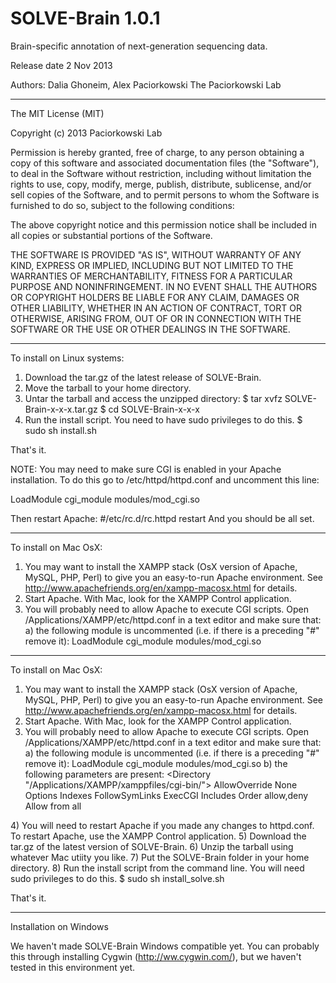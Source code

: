 SOLVE-Brain 1.0.1
===========

Brain-specific annotation of next-generation sequencing data. 

Release date 2 Nov 2013

Authors: Dalia Ghoneim, Alex Paciorkowski
The Paciorkowski Lab

*****
The MIT License (MIT)

Copyright (c) 2013 Paciorkowski Lab

Permission is hereby granted, free of charge, to any person obtaining a copy of
this software and associated documentation files (the "Software"), to deal in
the Software without restriction, including without limitation the rights to
use, copy, modify, merge, publish, distribute, sublicense, and/or sell copies of
the Software, and to permit persons to whom the Software is furnished to do so,
subject to the following conditions:

The above copyright notice and this permission notice shall be included in all
copies or substantial portions of the Software.

THE SOFTWARE IS PROVIDED "AS IS", WITHOUT WARRANTY OF ANY KIND, EXPRESS OR
IMPLIED, INCLUDING BUT NOT LIMITED TO THE WARRANTIES OF MERCHANTABILITY, FITNESS
FOR A PARTICULAR PURPOSE AND NONINFRINGEMENT. IN NO EVENT SHALL THE AUTHORS OR
COPYRIGHT HOLDERS BE LIABLE FOR ANY CLAIM, DAMAGES OR OTHER LIABILITY, WHETHER
IN AN ACTION OF CONTRACT, TORT OR OTHERWISE, ARISING FROM, OUT OF OR IN
CONNECTION WITH THE SOFTWARE OR THE USE OR OTHER DEALINGS IN THE SOFTWARE.
*****
To install on Linux systems:

1) Download the tar.gz of the latest release of SOLVE-Brain.
2) Move the tarball to your home directory.
3) Untar the tarball and access the unzipped directory:
$ tar xvfz SOLVE-Brain-x-x-x.tar.gz
$ cd SOLVE-Brain-x-x-x
4) Run the install script. You need to have sudo privileges to do this.
$ sudo sh install.sh

That's it.

NOTE: You may need to make sure CGI is enabled in your Apache installation. To do this go to /etc/httpd/httpd.conf and uncomment this line:

LoadModule cgi_module modules/mod_cgi.so

Then restart Apache:
#/etc/rc.d/rc.httpd restart
And you should be all set. 

*****
To install on Mac OsX:
1) You may want to install the XAMPP stack (OsX version of Apache, MySQL, PHP, Perl) to give you an easy-to-run Apache environment. See http://www.apachefriends.org/en/xampp-macosx.html for details.
2) Start Apache. With Mac, look for the XAMPP Control application.
3) You will probably need to allow Apache to execute CGI scripts. Open /Applications/XAMPP/etc/httpd.conf in a text editor and make sure that:
  a) the following module is uncommented (i.e. if there is a preceding "#" remove it):
  LoadModule cgi_module modules/mod_cgi.so
*****
To install on Mac OsX:
1) You may want to install the XAMPP stack (OsX version of Apache, MySQL, PHP, Perl) to give you an easy-to-run Apache environment. See http://www.apachefriends.org/en/xampp-macosx.html for details.
2) Start Apache. With Mac, look for the XAMPP Control application.
3) You will probably need to allow Apache to execute CGI scripts. Open /Applications/XAMPP/etc/httpd.conf in a text editor and make sure that:
  a) the following module is uncommented (i.e. if there is a preceding "#" remove it):
  LoadModule cgi_module modules/mod_cgi.so
  b) the following parameters are present:
  <Directory "/Applications/XAMPP/xamppfiles/cgi-bin/">
     AllowOverride None
     Options Indexes FollowSymLinks ExecCGI Includes
     Order allow,deny
     Allow from all
  </Directory>
4) You will need to restart Apache if you made any changes to httpd.conf. To restart Apache, use the XAMPP Control application.
5) Download the tar.gz of the latest version of SOLVE-Brain.
6) Unzip the tarball using whatever Mac utiity you like.
7) Put the SOLVE-Brain folder in your home directory.
8) Run the install script from the command line. You will need sudo privileges to do this.
$ sudo sh install_solve.sh

That's it.

*****
Installation on Windows

We haven't made SOLVE-Brain Windows compatible yet. You can probably this through installing Cygwin (http://ww.cygwin.com/), but we haven't tested in this environment yet.
